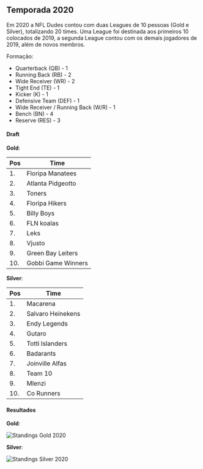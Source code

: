 ## Temporada 2020

Em 2020 a NFL Dudes contou com duas Leagues de 10 pessoas (Gold e Silver), totalizando 20 times. Uma League foi destinada aos primeiros 10 colocados de 2019, a segunda League contou com os demais jogadores de 2019, além de novos membros.

Formação:

- Quarterback (QB) - 1
- Running Back (RB) - 2
- Wide Receiver (WR) - 2
- Tight End (TE) - 1
- Kicker (K) - 1
- Defensive Team (DEF) - 1
- Wide Receiver / Running Back (W/R) - 1
- Bench (BN) - 4
- Reserve (RES) - 3

#### Draft 

**Gold**:

| Pos | Time               |
| --- | ------------------ |
| 1.  | Floripa Manatees   |
| 2.  | Atlanta Pidgeotto  |
| 3.  | Toners             |
| 4.  | Floripa Hikers     |
| 5.  | Billy Boys         |
| 6.  | FLN koalas         |
| 7.  | Leks               |
| 8.  | Vjusto             |
| 9.  | Green Bay Leiters  |
| 10. | Gobbi Game Winners |

**Silver**:

| Pos | Time              |
| --- | ----------------- |
| 1.  | Macarena          |
| 2.  | Salvaro Heinekens |
| 3.  | Endy Legends      |
| 4.  | Gutaro            |
| 5.  | Totti Islanders   |
| 6.  | Badarants         |
| 7.  | Joinville Alfas   |
| 8.  | Team 10           |
| 9.  | Mlenzi            |
| 10. | Co Runners        |

#### Resultados

**Gold**:

![Standings Gold 2020](https://antonioduarte.github.io/nfldudes/images/2020-results-gold.png)

**Silver**:

![Standings Silver 2020](https://antonioduarte.github.io/nfldudes/images/2020-results-silver.png)
